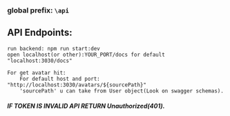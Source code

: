 ### __global prefix__: ```\api```

## API Endpoints:

    run backend: npm run start:dev
    open localhost(or other):YOUR_PORT/docs for default "localhost:3030/docs"

    For get avatar hit:
        For default host and port: "http://localhost:3030/avatars/${sourcePath}"
        'sourcePath' u can take from User object(Look on swagger schemas). 

##### IF TOKEN IS INVALID API RETURN Unauthorized(401).